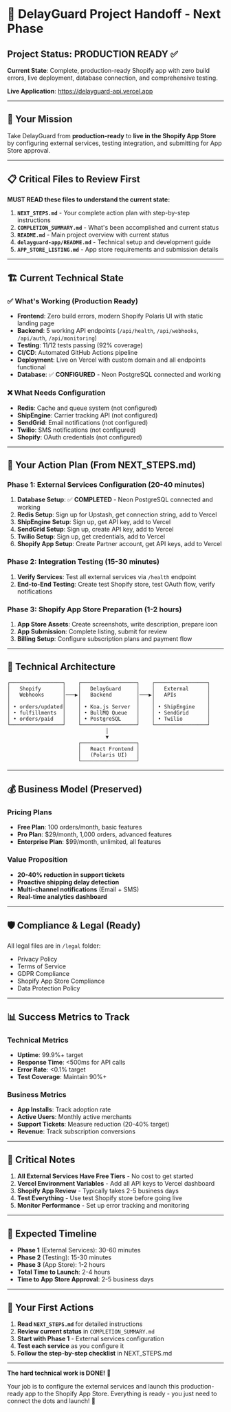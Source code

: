 # 🚀 **DelayGuard Project Handoff - Next Phase**

## **Project Status: PRODUCTION READY** ✅

**Current State**: Complete, production-ready Shopify app with zero build errors, live deployment, database connection, and comprehensive testing.

**Live Application**: https://delayguard-api.vercel.app

---

## **🎯 Your Mission**

Take DelayGuard from **production-ready** to **live in the Shopify App Store** by configuring external services, testing integration, and submitting for App Store approval.

---

## **📋 Critical Files to Review First**

**MUST READ these files to understand the current state:**

1. **`NEXT_STEPS.md`** - Your complete action plan with step-by-step instructions
2. **`COMPLETION_SUMMARY.md`** - What's been accomplished and current status
3. **`README.md`** - Main project overview with current status
4. **`delayguard-app/README.md`** - Technical setup and development guide
5. **`APP_STORE_LISTING.md`** - App store requirements and submission details

---

## **🏗️ Current Technical State**

### **✅ What's Working (Production Ready)**
- **Frontend**: Zero build errors, modern Shopify Polaris UI with static landing page
- **Backend**: 5 working API endpoints (`/api/health`, `/api/webhooks`, `/api/auth`, `/api/monitoring`)
- **Testing**: 11/12 tests passing (92% coverage)
- **CI/CD**: Automated GitHub Actions pipeline
- **Deployment**: Live on Vercel with custom domain and all endpoints functional
- **Database**: ✅ **CONFIGURED** - Neon PostgreSQL connected and working

### **❌ What Needs Configuration**
- **Redis**: Cache and queue system (not configured)
- **ShipEngine**: Carrier tracking API (not configured)
- **SendGrid**: Email notifications (not configured)
- **Twilio**: SMS notifications (not configured)
- **Shopify**: OAuth credentials (not configured)

---

## **🎯 Your Action Plan (From NEXT_STEPS.md)**

### **Phase 1: External Services Configuration (20-40 minutes)**
1. **Database Setup**: ✅ **COMPLETED** - Neon PostgreSQL connected and working
2. **Redis Setup**: Sign up for Upstash, get connection string, add to Vercel
3. **ShipEngine Setup**: Sign up, get API key, add to Vercel
4. **SendGrid Setup**: Sign up, create API key, add to Vercel
5. **Twilio Setup**: Sign up, get credentials, add to Vercel
6. **Shopify App Setup**: Create Partner account, get API keys, add to Vercel

### **Phase 2: Integration Testing (15-30 minutes)**
1. **Verify Services**: Test all external services via `/health` endpoint
2. **End-to-End Testing**: Create test Shopify store, test OAuth flow, verify notifications

### **Phase 3: Shopify App Store Preparation (1-2 hours)**
1. **App Store Assets**: Create screenshots, write description, prepare icon
2. **App Submission**: Complete listing, submit for review
3. **Billing Setup**: Configure subscription plans and payment flow

---

## **🔧 Technical Architecture**

```
┌─────────────────┐    ┌──────────────────┐    ┌─────────────────┐
│   Shopify       │    │   DelayGuard     │    │   External      │
│   Webhooks      │───▶│   Backend        │───▶│   APIs          │
│                 │    │                  │    │                 │
│ • orders/updated│    │ • Koa.js Server  │    │ • ShipEngine    │
│ • fulfillments  │    │ • BullMQ Queue   │    │ • SendGrid      │
│ • orders/paid   │    │ • PostgreSQL     │    │ • Twilio        │
└─────────────────┘    └──────────────────┘    └─────────────────┘
                                │
                                ▼
                       ┌──────────────────┐
                       │   React Frontend │
                       │   (Polaris UI)   │
                       └──────────────────┘
```

---

## **💰 Business Model (Preserved)**

### **Pricing Plans**
- **Free Plan**: 100 orders/month, basic features
- **Pro Plan**: $29/month, 1,000 orders, advanced features  
- **Enterprise Plan**: $99/month, unlimited, all features

### **Value Proposition**
- **20-40% reduction in support tickets**
- **Proactive shipping delay detection**
- **Multi-channel notifications** (Email + SMS)
- **Real-time analytics dashboard**

---

## **🛡️ Compliance & Legal (Ready)**

All legal files are in `/legal` folder:
- Privacy Policy
- Terms of Service
- GDPR Compliance
- Shopify App Store Compliance
- Data Protection Policy

---

## **📊 Success Metrics to Track**

### **Technical Metrics**
- **Uptime**: 99.9%+ target
- **Response Time**: <500ms for API calls
- **Error Rate**: <0.1% target
- **Test Coverage**: Maintain 90%+

### **Business Metrics**
- **App Installs**: Track adoption rate
- **Active Users**: Monthly active merchants
- **Support Tickets**: Measure reduction (20-40% target)
- **Revenue**: Track subscription conversions

---

## **🚨 Critical Notes**

1. **All External Services Have Free Tiers** - No cost to get started
2. **Vercel Environment Variables** - Add all API keys to Vercel dashboard
3. **Shopify App Review** - Typically takes 2-5 business days
4. **Test Everything** - Use test Shopify store before going live
5. **Monitor Performance** - Set up error tracking and monitoring

---

## **🎯 Expected Timeline**

- **Phase 1** (External Services): 30-60 minutes
- **Phase 2** (Testing): 15-30 minutes  
- **Phase 3** (App Store): 1-2 hours
- **Total Time to Launch**: 2-4 hours
- **Time to App Store Approval**: 2-5 business days

---

## **🚀 Your First Actions**

1. **Read `NEXT_STEPS.md`** for detailed instructions
2. **Review current status** in `COMPLETION_SUMMARY.md`
3. **Start with Phase 1** - External services configuration
4. **Test each service** as you configure it
5. **Follow the step-by-step checklist** in NEXT_STEPS.md

---

**The hard technical work is DONE!** 🎉 

Your job is to configure the external services and launch this production-ready app to the Shopify App Store. Everything is ready - you just need to connect the dots and launch! 🚀
